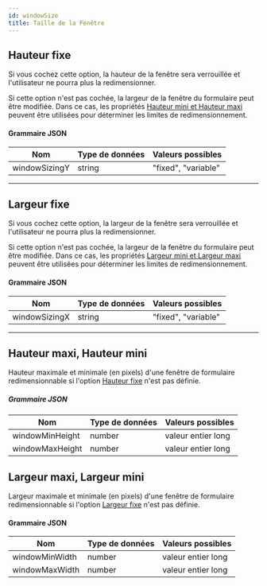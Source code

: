 ```yaml
---
id: windowSize
title: Taille de la Fenêtre
---
```



## Hauteur fixe


Si vous cochez cette option, la hauteur de la fenêtre sera verrouillée et l'utilisateur ne pourra plus la redimensionner.

Si cette option n'est pas cochée, la largeur de la fenêtre du formulaire peut être modifiée. Dans ce cas, les propriétés [Hauteur mini et Hauteur maxi](#maximum-height-minimum-height) peuvent être utilisées pour déterminer les limites de redimensionnement.


#### Grammaire JSON

| Nom           | Type de données | Valeurs possibles   |
| ------------- | --------------- | ------------------- |
| windowSizingY | string          | "fixed", "variable" |


---

## Largeur fixe


Si vous cochez cette option, la largeur de la fenêtre sera verrouillée et l'utilisateur ne pourra plus la redimensionner.

Si cette option n'est pas cochée, la largeur de la fenêtre du formulaire peut être modifiée. Dans ce cas, les propriétés [Largeur mini et Largeur maxi](#maximum-width-minimum-width) peuvent être utilisées pour déterminer les limites de redimensionnement.


#### Grammaire JSON

| Nom           | Type de données | Valeurs possibles   |
| ------------- | --------------- | ------------------- |
| windowSizingX | string          | "fixed", "variable" |

---



## Hauteur maxi, Hauteur mini

Hauteur maximale et minimale (en pixels) d'une fenêtre de formulaire redimensionnable si l'option [Hauteur fixe](#fixed-height) n'est pas définie.

##### Grammaire JSON

| Nom             | Type de données | Valeurs possibles  |
| --------------- | --------------- | ------------------ |
| windowMinHeight | number          | valeur entier long |
| windowMaxHeight | number          | valeur entier long |


## Largeur maxi, Largeur mini

Largeur maximale et minimale (en pixels) d'une fenêtre de formulaire redimensionnable si l'option [Largeur fixe](#fixed-width) n'est pas définie.


#### Grammaire JSON

| Nom            | Type de données | Valeurs possibles  |
| -------------- | --------------- | ------------------ |
| windowMinWidth | number          | valeur entier long |
| windowMaxWidth | number          | valeur entier long |

